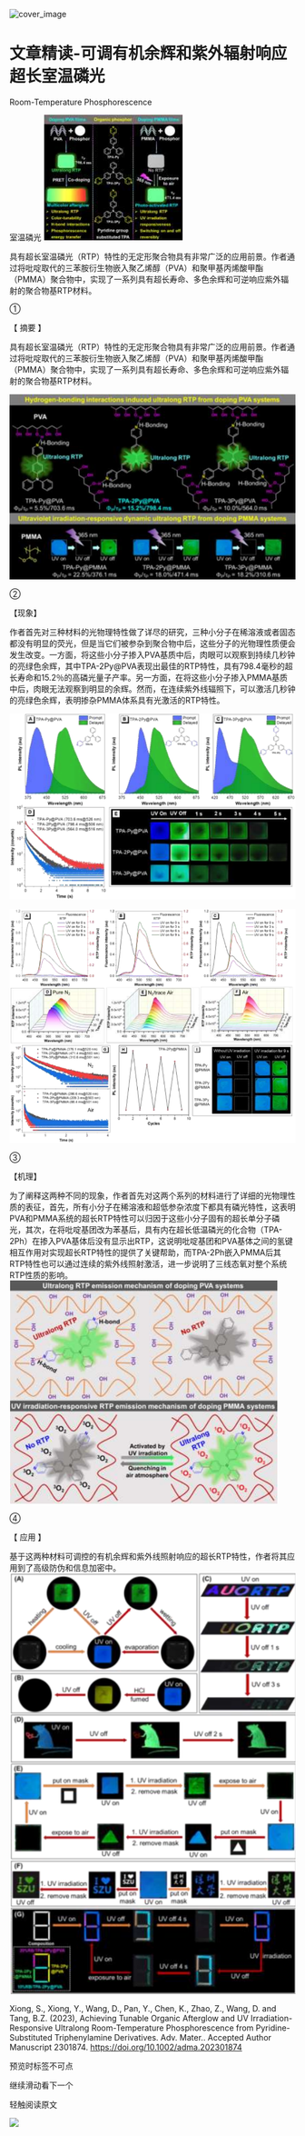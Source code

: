 ﻿![cover_image]() 

#  文章精读-可调有机余辉和紫外辐射响应超长室温磷光 
 


Room-Temperature Phosphorescence

室温磷光
![](../asset/2023-04-10_6ecf82d1d50fc4aeb670e117754b9f85_0.png)

具有超长室温磷光（RTP）特性的无定形聚合物具有非常广泛的应用前景。作者通过将吡啶取代的三苯胺衍生物嵌入聚乙烯醇（PVA）和聚甲基丙烯酸甲酯（PMMA）聚合物中，实现了一系列具有超长寿命、多色余辉和可逆响应紫外辐射的聚合物基RTP材料。

①

【 摘要 】

具有超长室温磷光（RTP）特性的无定形聚合物具有非常广泛的应用前景。作者通过将吡啶取代的三苯胺衍生物嵌入聚乙烯醇（PVA）和聚甲基丙烯酸甲酯（PMMA）聚合物中，实现了一系列具有超长寿命、多色余辉和可逆响应紫外辐射的聚合物基RTP材料。

![](../asset/2023-04-10_894d3f79d53f54f15cf948b965b1074a_1.png)

②

【现象】

作者首先对三种材料的光物理特性做了详尽的研究，三种小分子在稀溶液或者固态都没有明显的荧光，但是当它们被参杂到聚合物中后，这些分子的光物理性质便会发生改变。一方面，将这些小分子掺入PVA基质中后，肉眼可以观察到持续几秒钟的亮绿色余辉，其中TPA-2Py@PVA表现出最佳的RTP特性，具有798.4毫秒的超长寿命和15.2％的高磷光量子产率。另一方面，在将这些小分子掺入PMMA基质中后，肉眼无法观察到明显的余辉。然而，在连续紫外线辐照下，可以激活几秒钟的亮绿色余辉，表明掺杂PMMA体系具有光激活的RTP特性。

![](../asset/2023-04-10_7a9bef0e967f2e6aac70c0a3e4abf023_2.png)

![](../asset/2023-04-10_d7c9a747715a2ec5abfc534a66f48edd_3.png)

③

【机理】

为了阐释这两种不同的现象，作者首先对这两个系列的材料进行了详细的光物理性质的表征，首先，所有小分子在稀溶液和超低参杂浓度下都具有磷光特性，这表明PVA和PMMA系统的超长RTP特性可以归因于这些小分子固有的超长单分子磷光，其次，在将吡啶基团改为苯基后，具有内在超长低温磷光的化合物（TPA-2Ph）在掺入PVA基体后没有显示出RTP，这说明吡啶基团和PVA基体之间的氢键相互作用对实现超长RTP特性的提供了关键帮助，而TPA-2Ph嵌入PMMA后其RTP特性也可以通过连续的紫外线照射激活，进一步说明了三线态氧对整个系统RTP性质的影响。
![](../asset/2023-04-10_4c1fbab9f34560b3fb93638a3a4d1284_4.png)

④

【 应用 】

基于这两种材料可调控的有机余辉和紫外线照射响应的超长RTP特性，作者将其应用到了高级防伪和信息加密中。
![](../asset/2023-04-10_2a1e0d2b47140c885c8c016de81c8b19_5.png)

Xiong, S., Xiong, Y., Wang, D., Pan, Y., Chen, K., Zhao, Z., Wang, D. and Tang, B.Z. (2023), Achieving Tunable Organic Afterglow and UV Irradiation-Responsive Ultralong Room-Temperature Phosphorescence from Pyridine-Substituted Triphenylamine Derivatives. Adv. Mater.. Accepted Author Manuscript 2301874. https://doi.org/10.1002/adma.202301874

预览时标签不可点

  继续滑动看下一个 

 轻触阅读原文 

  ![](http://mmbiz.qpic.cn/mmbiz_png/wzBk7nZmzgq7v9Dg22Sz7VtfIJUOJaRx0AfgRtlrKZzKwOhTlicicAor2tvrgf1LUONnpYH3wKPRRrtL6nCvs0tQ/0?wx_fmt=png)  

